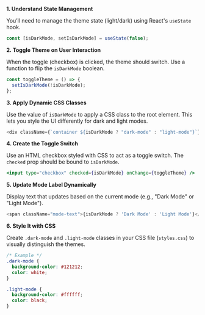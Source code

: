 **1. Understand State Management**

You’ll need to manage the theme state (light/dark) using React's `useState` hook.

```js
const [isDarkMode, setIsDarkMode] = useState(false);
```

**2. Toggle Theme on User Interaction**

When the toggle (checkbox) is clicked, the theme should switch. Use a function to flip the `isDarkMode` boolean.

```js
const toggleTheme = () => {
  setIsDarkMode(!isDarkMode);
};
```

**3. Apply Dynamic CSS Classes**

Use the value of `isDarkMode` to apply a CSS class to the root element. This lets you style the UI differently for dark and light modes.

```js
<div className={`container ${isDarkMode ? "dark-mode" : "light-mode"}`}>
```

**4. Create the Toggle Switch**

Use an HTML checkbox styled with CSS to act as a toggle switch. The `checked` prop should be bound to `isDarkMode`.

```jsx
<input type="checkbox" checked={isDarkMode} onChange={toggleTheme} />
```

**5. Update Mode Label Dynamically**

Display text that updates based on the current mode (e.g., "Dark Mode" or "Light Mode").

```js
<span className="mode-text">{isDarkMode ? 'Dark Mode' : 'Light Mode'}</span>
```

**6. Style It with CSS**

Create `.dark-mode` and `.light-mode` classes in your CSS file (`styles.css`) to visually distinguish the themes.

```css
/* Example */
.dark-mode {
  background-color: #121212;
  color: white;
}

.light-mode {
  background-color: #ffffff;
  color: black;
}
```

